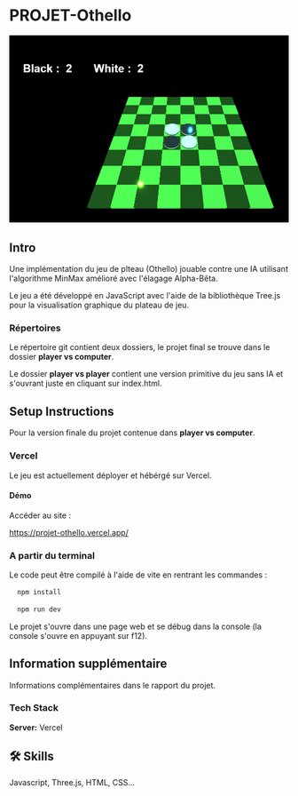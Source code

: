 # PROJET-Othello

![Alt text](https://github.com/bycrn/PROJET-Othello/blob/main/image/board.png)

## Intro

Une implémentation du jeu de plteau (Othello) jouable contre une IA utilisant l'algorithme MinMax amélioré avec l'élagage Alpha-Bêta. 

Le jeu a été développé en JavaScript avec l'aide de la bibliothèque Tree.js pour la visualisation graphique du plateau de jeu.


### Répertoires

Le répertoire git contient deux dossiers, le projet final se trouve dans le dossier **player vs computer**. 

Le dossier **player vs player** contient une version primitive du jeu sans IA et s'ouvrant juste en cliquant sur index.html.

## Setup Instructions

Pour la version finale du projet contenue dans **player vs computer**.

### Vercel

Le jeu est actuellement déployer et hébérgé sur Vercel.

#### Démo

Accéder au site :

https://projet-othello.vercel.app/

### A partir du terminal 

Le code peut être compilé à l'aide de vite en rentrant les commandes :

```bash
  npm install
```

```bash
  npm run dev
```

Le projet s'ouvre dans une page web et se débug dans la console (la console s'ouvre en appuyant sur f12).


## Information supplémentaire 

Informations complémentaires dans le rapport du projet.

### Tech Stack



**Server:** Vercel


## 🛠 Skills
Javascript, Three.js, HTML, CSS...



